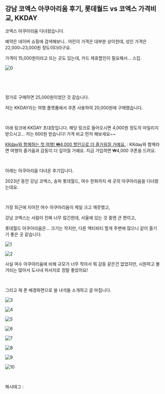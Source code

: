 ## 강남 코엑스 아쿠아리움 후기, 롯데월드 vs 코엑스 가격비교, KKDAY

코엑스 아쿠아리움 다녀왔습니다.

예약은 네이버 쇼핑에 검색해보니.. 어린이 가격은 대부분 상이한데, 성인 가격은 22,000~23,000원 정도이더라구요.

가격이 15,000원이라고 뜨는 곳도 있는데, 카드 제휴할인이 필요해서… 스킵.

![0](/asset/img/223169481125/0.png)

​

​

정가로 구매하면 25,000원이었던 것 같습니다.

저는 KKDAY라는 여행 플랫폼에서 쿠폰 사용하여 20,000원에 구매했습니다.

​

아래 링크에 KKDAY 초대장입니다. 해당 링크로 들어오시면 4,000원 정도의 마일리지 받으시고… 저는 600원 받습니다! 가격 비교 먼저 해보세요~~

[KKday와 함께하는 첫 여행! ₩4,000 할인으로 더 즐거워질 거예요.](https://m.kkday.com/ko/i/YBSDLB?p=olink&cid=10106&ud1=ios) : KKday와 함께라면 여행의 즐거움과 감동이 더 깊어질 거예요. 지금 가입하면 ₩4,000 쿠폰을 드려요.

​

아래는 아쿠아리움 다녀온 후기입니다.

2023년 동안 강남 코엑스, 송파 롯데월드, 여수 한화까지 세 곳의 아쿠아리움을 다녀왔는데요.

​

가장 최근에 지어진 여수 아쿠아리움이 제일 크고 깨끗했고,

강남 코엑스는 사람이 진짜 너무 많긴한데, 서울에 있는 것 중엔 큰 편이고,

롯데월드 아쿠아리움은… 크기는 작지만, 다른 액티비티 할게 주변에 많으니 같이 즐기기 좋은 곳 같습니다.

![1](/asset/img/223169481125/1.png)

![2](/asset/img/223169481125/2.png)

사실 여수 아쿠아리움에 비해 규모가 너무 작아서 뭐 감동 같은건 없었지만, 시원하고 볼거리는 많아서 도시내 피서지로 정말 좋았어요!

​

그리고 제 폰 배경화면으로 쓸 녀석들 소개하고 글 마칩니다.

![3](/asset/img/223169481125/3.png)

![4](/asset/img/223169481125/4.png)

![5](/asset/img/223169481125/5.png)

![6](/asset/img/223169481125/6.png)

![7](/asset/img/223169481125/7.png)

![8](/asset/img/223169481125/8.png)

![9](/asset/img/223169481125/9.png)

![10](/asset/img/223169481125/10.png)

​

 해시태그 : 